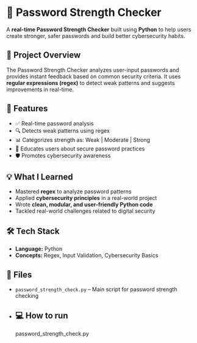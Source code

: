 # 🔐 Password Strength Checker 

A **real-time Password Strength Checker** built using **Python** to help users create stronger, safer passwords and build better cybersecurity habits.

## 📌 Project Overview

The Password Strength Checker analyzes user-input passwords and provides instant feedback based on common security criteria. It uses **regular expressions (regex)** to detect weak patterns and suggests improvements in real-time.

## 🚀 Features

- ✅ Real-time password analysis
- 🔍 Detects weak patterns using regex
- 📊 Categorizes strength as: Weak | Moderate | Strong
- 🧠 Educates users about secure password practices
- 🛡️ Promotes cybersecurity awareness

## 💡 What I Learned

- Mastered **regex** to analyze password patterns  
- Applied **cybersecurity principles** in a real-world project  
- Wrote **clean, modular, and user-friendly Python code**  
- Tackled real-world challenges related to digital security  

## 🛠️ Tech Stack

- **Language:** Python  
- **Concepts:** Regex, Input Validation, Cybersecurity Basics

## 📁 Files

- `password_strength_check.py` – Main script for password strength checking

- ## 💻 How to run
  password_strength_check.py

